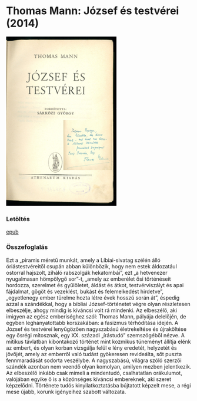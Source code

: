 # <a name="id_1491">Thomas Mann: József és testvérei (2014)</a>
<img src="https://github.com/BercziSandor/calibre_lib/raw/main/Thomas%20Mann/Jozsef%20es%20testverei%20%281491%29/cover.jpg" alt="cover" width="300"/>

### Letöltés
[epub](https://github.com/BercziSandor/calibre_lib/raw/main/Thomas%20Mann/Jozsef%20es%20testverei%20%281491%29/Jozsef%20es%20testverei%20-%20Thomas%20Mann.epub)

### Összefoglalás
<div>
<p>Ezt ​a „piramis méretű munkát, amely a Líbiai-sivatag szélén álló óriástestvéreitől csupán abban különbözik, hogy nem estek áldozatául ostorral hajszolt, ziháló rabszolgák hekatombái”, ezt „a hetvenezer nyugalmasan hömpölygő sor”-t, „amely az emberélet ősi történéseit hordozza, szerelmet és gyűlöletet, áldást és átkot, testvérviszályt és apai fájdalmat, gőgöt és vezeklést, bukást és felemelkedést hirdetve”, „egyetlenegy ember türelme hozta létre évek hosszú során át”, éspedig azzal a szándékkal, hogy a bibliai József-történetet végre olyan részletesen elbeszélje, ahogy mindig is kíváncsi volt rá mindenki. Az elbeszélő, aki imigyen az egész emberiséghez szól: Thomas Mann, pályája delelőjén, de egyben leghányatottabb korszakában: a fasizmus térhódítása idején. A József és testvérei lenyűgözően nagyszabású életrekeltése és újraköltése egy ősrégi mítosznak, egy XX. századi „írástudó” szemszögéből nézve. A mitikus távlatban kibontakozó történet mint kozmikus tüneményt állítja elénk az embert, és olyan korban vizsgálja felül e lény eredetét, helyzetét és jövőjét, amely az emberről való tudást gyökeresen revideálta, sőt puszta fennmaradását sodorta veszélybe. A nagyszabású, világra szóló szerzői szándék azonban nem veendő olyan komolyan, amilyen mezben jelentkezik. Az elbeszélő inkább csak mímeli a mindentudó, csalhatatlan orákulumot, valójában egyike ő is a közönséges kíváncsi embereknek, aki szeret képzelődni. Története tudós kinyilatkoztatásba bújtatott képzelt mese, a régi mese újabb, korunk igényeihez szabott változata.</p></div>


